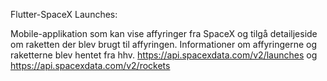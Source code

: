 Flutter-SpaceX Launches:

Mobile-applikation som kan vise affyringer fra SpaceX og tilgå detailjeside om raketten der blev brugt til affyringen. Informationer om affyringerne og raketterne blev hentet fra hhv. https://api.spacexdata.com/v2/launches og https://api.spacexdata.com/v2/rockets

